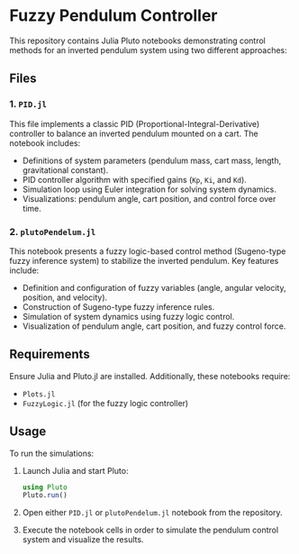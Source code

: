 # Fuzzy Pendulum Controller

This repository contains Julia Pluto notebooks demonstrating control methods for an inverted pendulum system using two different approaches:

## Files

### 1. `PID.jl`

This file implements a classic PID (Proportional-Integral-Derivative) controller to balance an inverted pendulum mounted on a cart. The notebook includes:

- Definitions of system parameters (pendulum mass, cart mass, length, gravitational constant).
- PID controller algorithm with specified gains (`Kp`, `Ki`, and `Kd`).
- Simulation loop using Euler integration for solving system dynamics.
- Visualizations: pendulum angle, cart position, and control force over time.

### 2. `plutoPendelum.jl`

This notebook presents a fuzzy logic-based control method (Sugeno-type fuzzy inference system) to stabilize the inverted pendulum. Key features include:

- Definition and configuration of fuzzy variables (angle, angular velocity, position, and velocity).
- Construction of Sugeno-type fuzzy inference rules.
- Simulation of system dynamics using fuzzy logic control.
- Visualization of pendulum angle, cart position, and fuzzy control force.

## Requirements

Ensure Julia and Pluto.jl are installed. Additionally, these notebooks require:

- `Plots.jl`
- `FuzzyLogic.jl` (for the fuzzy logic controller)

## Usage

To run the simulations:

1. Launch Julia and start Pluto:

   ```julia
   using Pluto
   Pluto.run()
   ```

2. Open either `PID.jl` or `plutoPendelum.jl` notebook from the repository.

3. Execute the notebook cells in order to simulate the pendulum control system and visualize the results.
